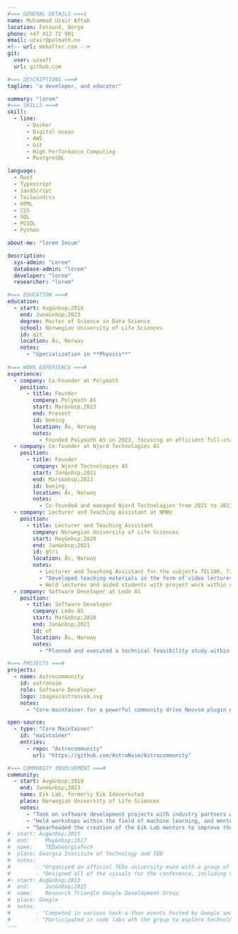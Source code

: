 ```yaml
---
#=== GENERAL DETAILS ===$
name: Muhammad Uzair Aftab
location: Fetsund, Norge
phone: +47 412 72 901
email: uzair@polmath.no
<!-- url: mehalter.com -->
git:
  user: uzaaft
  url: github.com

#=== DESCRIPTIONS ===#
tagline: "a developer, and educator"

summary: "lorem"
#=== SKILLS ===#
skill:
  - line:
      - Docker
      - Digital ocean
      - AWS
      - Git
      - High Performance Computing
      - PostgreSQL

language:
  - Rust
  - Typescript
  - JavaScript
  - Tailwindcss
  - HTML
  - CSS
  - SQL
  - PGSQL
  - Python

about-me: "lorem Imsum"

description:
  sys-admin: "Lorem"
  database-admin: "lorem"
  developer: "lorem"
  researcher: "lorem"

#=== EDUCATION ===#
education:
  - start: Aug&nbsp;2018
    end: June&nbsp;2023
    degree: Master of Science in Data Science
    school: Norwegian University of Life Sciences
    id: git
    location: Ås, Norway
    notes:
      - "Specialization in **Physics**"
  
#=== WORK EXPERIENCE ===#
experience:
  - company: Co-Founder at Polymath
    position:
      - title: Founder
        company: Polymath AS
        start: Mar&nbsp;2023
        end: Present
        id: boeing
        location: Ås, Norway
        notes:
          - Founded Polymath AS in 2023, focusing on efficient full-stack application development with Rust, and TypeScript.
  - company: Co-founder at Njord Technologies AS
    position:
      - title: Founder
        company: Njord Technologies AS
        start: Jan&nbsp;2021
        end: Mars&nbsp;2023
        id: boeing
        location: Ås, Norway
        notes:
          - Co-founded and managed Njord Technologies from 2021 to 2023 with Aleksander Eriksen, focusing on full-stack application development primarily in TypeScript.
  - company: Lecturer and Teaching Assistant at NMBU
    position:
      - title: Lecturer and Teaching Assistant
        company: Norwegian University of Life Sciences
        start: May&nbsp;2020
        end: Jan&nbsp;2021
        id: gtri
        location: Ås, Norway
        notes:
          - Lecturer and Teaching Assistant for the subjects TEL100, TIN100, and TIN200.
          - "Developed teaching materials in the form of video lectures during COVID-19 for Arduino, IoT, Python and Streamlit"
          - Held lectures and aided students with project work within Arduino, IoT, Embedded systems, and High fidelity prototyping.
  - company: Software Developer at Ledo AS
    position:
      - title: Software Developer
        company: Ledo AS
        start: Mar&nbsp;2020
        end: Jan&nbsp;2021
        id: uf
        location: Ås, Norway
        notes:
          - "Planned and executed a technical feasibility study within the field of aqua culture and computer vision."

#=== PROJECTS ===#
projects:
  - name: Astrocommunity
    id: astronvim
    role: Software Developer
    logo: images/astronvim.svg
    notes:
      - "Core maintainer for a powerful community drive Neovim plugin ecosystem in **Lua**, with >800 stars"

open-source:
  - type: "Core Maintainer"
    id: "maintainer"
    entries:
      - repo: "Astrocommunity"
        url: "https://github.com/AstroNvim/Astrocommunity"

#=== COMMUNITY INVOLVEMENT ===#
community:
  - start: Aug&nbsp;2018
    end: June&nbsp;2023
    name: Eik Lab, formerly Eik Ideverksted
    place: Norwegian University of Life Sciences
    notes:
      - "Took on software development projects with industry partners with the goal to attain hands-on experience outside of the curriculum."
      - "Held workshops within the field of machine learning, and mentored students interested in fullstack and backend development."
      - "Spearheaded the creation of the Eik Lab mentors to improve the experience for new students at Eik Lab."
#- start: Aug&nbsp;2015
#  end:     May&nbsp;2017
#  name:    TEDxGeorgiaTech
#  place: Georgia Institute of Technology and TED
#  notes:
#        - "Organized an official TEDx university even with a group of students at Georgia Tech"
#        - "Designed all of the visuals for the conference, including rewriting the event website TEDxGeorgiaTech.com"
#- start: Aug&nbsp;2013
#  end:     Jun&nbsp;2015
#  name:    Research Triangle Google Development Group
#  place: Google
#  notes:
#        - "Competed in various hack-a-thon events hosted by Google and won the Android Wear hack-a-thon"
#        - "Participated in code labs wth the group to explore technologies like Dart language and AngularJS"
---
```

